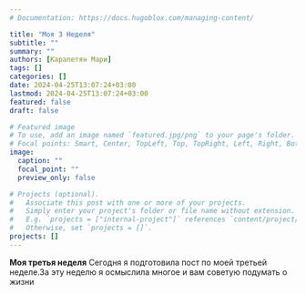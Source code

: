 ```yaml
---
# Documentation: https://docs.hugoblox.com/managing-content/

title: "Моя 3 Неделя"
subtitle: ""
summary: ""
authors: [Карапетян Мари]
tags: []
categories: []
date: 2024-04-25T13:07:24+03:00
lastmod: 2024-04-25T13:07:24+03:00
featured: false
draft: false

# Featured image
# To use, add an image named `featured.jpg/png` to your page's folder.
# Focal points: Smart, Center, TopLeft, Top, TopRight, Left, Right, BottomLeft, Bottom, BottomRight.
image:
  caption: ""
  focal_point: ""
  preview_only: false

# Projects (optional).
#   Associate this post with one or more of your projects.
#   Simply enter your project's folder or file name without extension.
#   E.g. `projects = ["internal-project"]` references `content/project/deep-learning/index.md`.
#   Otherwise, set `projects = []`.
projects: []
---
```

**Моя третья неделя**
Сегодня я подготовила пост по моей третьей неделе.За эту неделю я осмыслила многое и вам советую подумать о жизни
